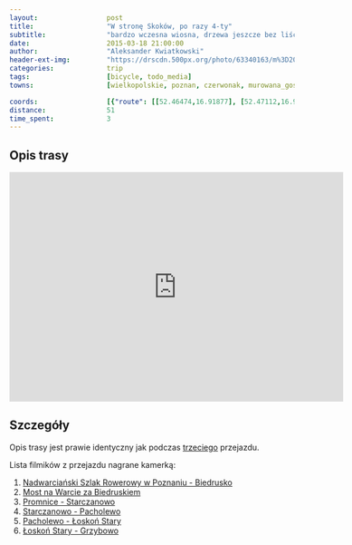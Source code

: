 ```yaml
---
layout:                 post
title:                  "W stronę Skoków, po razy 4-ty"
subtitle:               "bardzo wczesna wiosna, drzewa jeszcze bez liści"
date:                   2015-03-18 21:00:00
author:                 "Aleksander Kwiatkowski"
header-ext-img:         "https://drscdn.500px.org/photo/63340163/m%3D2048/3cb81337b0bdb0ab84db53bdf5c66e1c"
categories:             trip
tags:                   [bicycle, todo_media]
towns:                  [wielkopolskie, poznan, czerwonak, murowana_goslina, skoki]

coords:                 [{"route": [[52.46474,16.91877], [52.47112,16.96598], [52.48105,16.96924], [52.50373,16.95774], [52.53047,16.94452], [52.54217,16.94572], [52.54039,16.95499], [52.54164,16.96589], [52.57660,16.96014], [52.58365,16.97182], [52.63670,16.94564], [52.65581,16.95834], [52.66290,17.05748], [52.69469,17.07052], [52.71393,17.09498], [52.70691,17.10906], [52.68517,17.14631], [52.67211,17.15343], [52.67450,17.16176]], "type": "bicycle"}]
distance:               51
time_spent:             3
---
```


[vimeo-1]:             https://vimeo.com/122583905
[vimeo-2]:             https://vimeo.com/122901798
[vimeo-3]:             https://vimeo.com/122897195
[vimeo-4]:             https://vimeo.com/122920604
[vimeo-5]:             https://vimeo.com/123144295
[vimeo-6]:             https://vimeo.com/123150675


Opis trasy
----------

<iframe height='405' width='590' frameborder='0' allowtransparency='true' scrolling='no' src='https://www.strava.com/activities/270397327/embed/5580a9b1e8bfe68bc4828ac8dada047e6e3f5024'></iframe>

Szczegóły
---------

Opis trasy jest prawie identyczny jak podczas [trzeciego](/trip/2014/07/02/w-strone-skokow-po-raz-3-ci/)
przejazdu.

Lista filmików z przejazdu nagrane kamerką:

1. [Nadwarciański Szlak Rowerowy w Poznaniu - Biedrusko][vimeo-1]
2. [Most na Warcie za Biedruskiem][vimeo-2]
3. [Promnice - Starczanowo][vimeo-3]
4. [Starczanowo - Pacholewo][vimeo-4]
5. [Pacholewo - Łoskoń Stary][vimeo-5]
6. [Łoskoń Stary - Grzybowo][vimeo-6]
